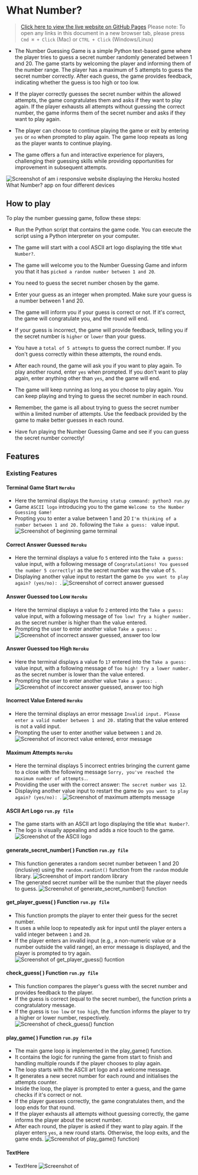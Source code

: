 # What Number?
> [Click here to view the live website on GitHub Pages](https://what-number-c26ae6113643.herokuapp.com/) Please note: To open any links in this document in a new browser tab, please press `Cmd ⌘ + Click` (Mac) or `CTRL + Click` (Windows/Linux)

- The Number Guessing Game is a simple Python text-based game where the player tries to guess a secret number randomly generated between 1 and 20. The game starts by welcoming the player and informing them of the number range. The player has a maximum of 5 attempts to guess the secret number correctly. After each guess, the game provides feedback, indicating whether the guess is too high or too low.

- If the player correctly guesses the secret number within the allowed attempts, the game congratulates them and asks if they want to play again. If the player exhausts all attempts without guessing the correct number, the game informs them of the secret number and asks if they want to play again.

- The player can choose to continue playing the game or exit by entering `yes` or `no` when prompted to play again. The game loop repeats as long as the player wants to continue playing.

- The game offers a fun and interactive experience for players, challenging their guessing skills while providing opportunities for improvement in subsequent attempts.

![Screenshot of am i responsive website displaying the Heroku hosted What Number? app on four different devices](assets/images/README.md/what-number-am-i-responsive.png)

## How to play
To play the number guessing game, follow these steps:

- Run the Python script that contains the game code. You can execute the script using a Python interpreter on your computer.

- The game will start with a cool ASCII art logo displaying the title `What Number?`.

- The game will welcome you to the Number Guessing Game and inform you that it has `picked a random number between 1 and 20`.

- You need to guess the secret number chosen by the game.

- Enter your guess as an integer when prompted. Make sure your guess is a number between 1 and 20.

- The game will inform you if your guess is correct or not. If it's correct, the game will congratulate you, and the round will end.

- If your guess is incorrect, the game will provide feedback, telling you if the secret number is `higher` or `lower` than your guess.

- You have a `total of 5 attempts` to guess the correct number. If you don't guess correctly within these attempts, the round ends.

- After each round, the game will ask you if you want to play again. To play another round, enter `yes` when prompted. If you don't want to play again, enter anything other than `yes`, and the game will end.

- The game will keep running as long as you choose to play again. You can keep playing and trying to guess the secret number in each round.

- Remember, the game is all about trying to guess the secret number within a limited number of attempts. Use the feedback provided by the game to make better guesses in each round.

- Have fun playing the Number Guessing Game and see if you can guess the secret number correctly!

## Features
### Existing Features
#### Terminal Game Start `Heroku`
- Here the terminal displays the `Running statup command: python3 run.py`
- Game `ASCII logo` introducing you to the game `Welcome to the Number Guessing Game!`
- Propting you to enter a value between 1 and 20 `I'm thinking of a number between 1 and 20.` following the `Take a guess: ` value input.
![Screenshot of beginning game terminal](assets/images/README.md/terminal-game-start.png)

#### Correct Answer Guessed `Heroku`
- Here the terminal displays a value fo `5` entered into the `Take a guess: ` value input, with a following message of `Congratulations! You guessed the number 5 correctly!` as the secret number was the value of `5`.
- Displaying another value input to restart the game `Do you want to play again? (yes/no): `.
![Screenshot of correct answer guessed](assets/images/README.md/terminal-game-correct-guess.png)

#### Answer Guessed too Low `Heroku`
- Here the terminal displays a value fo `2` entered into the `Take a guess: ` value input, with a following message of `Too low! Try a higher number.` as the secret number is higher than the value entered.
- Prompting the user to enter another value `Take a guess: `.
![Screenshot of incorrect answer guessed, answer too low](assets/images/README.md/terminal-game-incorrect-guess-too-low.png)

#### Answer Guessed too High `Heroku`
- Here the terminal displays a value fo `17` entered into the `Take a guess: ` value input, with a following message of `Too high! Try a lower number.` as the secret number is lower than the value entered.
- Prompting the user to enter another value `Take a guess: `.
![Screenshot of inccorect answer guessed, answer too high](assets/images/README.md/terminal-game-incorrect-guess-too-high.png)

#### Incorrect Value Entered `Heroku`
- Here the terminal displays an error message `Invalid input. Please enter a valid number between 1 and 20.` stating that the value entered is not a valid input.
- Prompting the user to enter another value between `1` and `20`.
![Screenshot of incorrect value entered, error message](assets/images/README.md/terminal-game-incorrect-value-entered-error-message.png)

#### Maximum Attempts `Heroku`
- Here the terminal displays 5 incorrect entries bringing the current game to a close with the following message `Sorry, you've reached the maximum number of attempts.`.
- Providing the user with the correct answer: `The secret number was 12`.
- Displaying another value input to restart the game `Do you want to play again? (yes/no): `.
![Screenshot of maximum attempts message](assets/images/README.md/terminal-game-max-attempts-play-again-message.png)

#### ASCII Art Logo `run.py file`
- The game starts with an ASCII art logo displaying the title `What Number?`.
- The logo is visually appealing and adds a nice touch to the game.
![Screenshot of the ASCII logo](assets/images/README.md/ASCII-logo.png)

#### generate_secret_number( ) Function `run.py file`
- This function generates a random secret number between 1 and 20 (inclusive) using the `random.randint()` function from the `random` module library.
![Screenshot of import random library](assets/images/README.md/import-random.png)
- The generated secret number will be the number that the player needs to guess.
![Screenshot of generate_secret_number() function](assets/images/README.md/generate_secret_number()-function.png)

#### get_player_guess( ) Function `run.py file`
- This function prompts the player to enter their guess for the secret number.
- It uses a while loop to repeatedly ask for input until the player enters a valid integer between `1` and `20`.
- If the player enters an invalid input (e.g., a non-numeric value or a number outside the valid range), an error message is displayed, and the player is prompted to try again.
![Screenshot of get_player_guess() fucntion](assets/images/README.md/get_player_guess()-function.png)

#### check_guess( ) Function `run.py file`
- This function compares the player's guess with the secret number and provides feedback to the player.
- If the guess is correct (equal to the secret number), the function prints a congratulatory message.
- If the guess is `too low` or `too high`, the function informs the player to try a higher or lower number, respectively.
![Screenshot of check_guess() function](assets/images/README.md/check_guess()-function.png)

#### play_game( ) Function `run.py file`
- The main game loop is implemented in the play_game() function.
- It contains the logic for running the game from start to finish and handling multiple rounds if the player chooses to play again.
- The loop starts with the ASCII art logo and a welcome message.
- It generates a new secret number for each round and initialises the attempts counter.
- Inside the loop, the player is prompted to enter a guess, and the game checks if it's correct or not.
- If the player guesses correctly, the game congratulates them, and the loop ends for that round.
- If the player exhausts all attempts without guessing correctly, the game informs the player about the secret number.
- After each round, the player is asked if they want to play again. If the player enters `yes`, a new round starts. Otherwise, the loop exits, and the game ends.
![Screenshot of play_game() function)](assets/images/README.md/play_game()-function.png)




#### TextHere
- TextHere
![Screenshot of ](assets/images/README.md/)